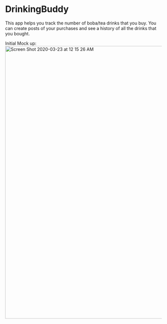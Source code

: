 # DrinkingBuddy
This app helps you track the number of boba/tea drinks that you buy.
You can create posts of your purchases and see a history of all the drinks that you bought.

Initial Mock up: 
<img width="874" alt="Screen Shot 2020-03-23 at 12 15 26 AM" src="https://user-images.githubusercontent.com/59458152/77291500-9f814000-6c9b-11ea-8c6f-e073fafdc5bd.png">
